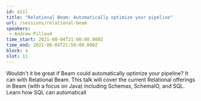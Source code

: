 ```yaml
---
id: a11l
title: "Relational Beam: Automatically optimize your pipeline"
url: /sessions/relational-beam
speakers:
 - Andrew Pilloud
time_start: 2021-08-04T21:00:00.000Z
time_end: 2021-08-04T21:50:00.000Z
block: a
slot: 11
---
```


Wouldn't it be great if Beam could automatically optimize your pipeline? It can with Relational Beam. This talk will cover the current Relational offerings in Beam (with a focus on Java) including Schemas, SchemaIO, and SQL. Learn how SQL can automaticall